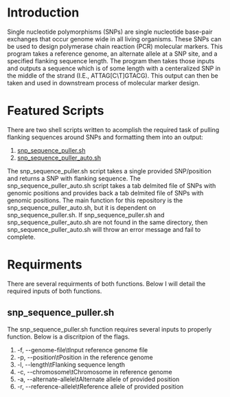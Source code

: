# Introduction
Single nucleotide polymorphisms (SNPs) are single nucleotide base-pair exchanges that occur genome wide in all living organisms. These SNPs can be used to design polymerase chain reaction (PCR) molecular markers. This program takes a reference genome, an alternate allele at a SNP site, and a specified flanking sequence length. The program then takes those inputs and outputs a sequence which is of some length with a centeralized SNP in the middle of the strand (I.E., ATTAG[C\T]GTACG). This output can then be taken and used in downstream process of molecular marker design. 

# Featured Scripts
There are two shell scripts written to acomplish the required task of pulling flanking sequences around SNPs and formatting them into an output:
1. [snp_sequence_puller.sh](https://github.com/zjwinn/SNP-Sequence-Puller/blob/main/snp_sequence_puller.sh)
2. [snp_sequence_puller_auto.sh](https://github.com/zjwinn/SNP-Sequence-Puller/blob/main/snp_sequence_puller_auto.sh)

The snp_sequence_puller.sh script takes a single provided SNP/position and returns a SNP with flanking sequence. The snp_sequence_puller_auto.sh script takes a tab delmited file of SNPs with genomic positions and provides back a tab delmited file of SNPs with genomic positions. The main function for this repository is the snp_sequence_puller_auto.sh, but it is dependent on snp_sequence_puller.sh. If snp_sequence_puller.sh and snp_sequence_puller_auto.sh are not found in the same directory, then snp_sequence_puller_auto.sh will throw an error message and fail to complete.   

# Requirments
There are several requirments of both functions. Below I will detail the required inputs of both functions.

## snp_sequence_puller.sh
The snp_sequence_puller.sh function requires several inputs to properly function. Below is a discritpion of the flags.

1. -f, --genome-file\tInput reference genome file
2. -p, --position\tPosition in the reference genome
3. -l, --length\tFlanking sequence length
4. -c, --chromosome\tChromosome in reference genome
5. -a, --alternate-allele\tAlternate allele of provided position
6. -r, --reference-allele\tReference allele of provided position
